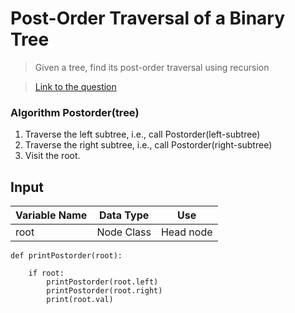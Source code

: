 # Post-Order Traversal of a Binary Tree

> Given a tree, find its post-order traversal using recursion

> [Link to the question](https://www.geeksforgeeks.org/tree-traversals-inorder-preorder-and-postorder/)

### Algorithm Postorder(tree)
   1. Traverse the left subtree, i.e., call Postorder(left-subtree)
   2. Traverse the right subtree, i.e., call Postorder(right-subtree)
   3. Visit the root.

## Input
| Variable Name | Data Type | Use | 
|---- | ----- | ----- |
| root | Node Class | Head node |

```
def printPostorder(root): 
  
    if root: 
        printPostorder(root.left) 
        printPostorder(root.right) 
        print(root.val)
```
